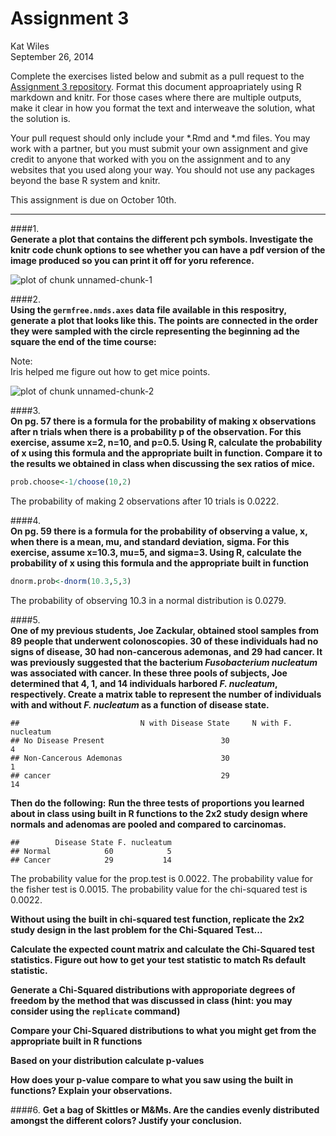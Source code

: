 # Assignment 3
Kat Wiles  
September 26, 2014  

Complete the exercises listed below and submit as a pull request to the [Assignment 3 repository](http://www.github.com/microbialinformatics/assignment03).  Format this document approapriately using R markdown and knitr. For those cases where there are multiple outputs, make it clear in how you format the text and interweave the solution, what the solution is.

Your pull request should only include your *.Rmd and *.md files. You may work with a partner, but you must submit your own assignment and give credit to anyone that worked with you on the assignment and to any websites that you used along your way. You should not use any packages beyond the base R system and knitr.

This assignment is due on October 10th.

------

####1.  
**Generate a plot that contains the different pch symbols. Investigate the knitr code chunk options to see whether you can have a pdf version of the image produced so you can print it off for yoru reference.**

![plot of chunk unnamed-chunk-1](./README_files/figure-html/unnamed-chunk-1.png) 

   
    
####2.  
**Using the `germfree.nmds.axes` data file available in this respositry, generate a plot that looks like this. The points are connected in the order they were sampled with the circle representing the beginning ad the square the end of the time course:**

   Note:   
    Iris helped me figure out how to get mice points.
    
![plot of chunk unnamed-chunk-2](./README_files/figure-html/unnamed-chunk-2.png) 



####3.  
**On pg. 57 there is a formula for the probability of making x observations after n trials when there is a probability p of the observation.  For this exercise, assume x=2, n=10, and p=0.5.  Using R, calculate the probability of x using this formula and the appropriate built in function. Compare it to the results we obtained in class when discussing the sex ratios of mice.**


```r
prob.choose<-1/choose(10,2)
```

The probability of making 2 observations after 10 trials is 0.0222. 



####4.  
**On pg. 59 there is a formula for the probability of observing a value, x, when there is a mean, mu, and standard deviation, sigma.  For this exercise, assume x=10.3, mu=5, and sigma=3.  Using R, calculate the probability of x using this formula and the appropriate built in function**

```r
dnorm.prob<-dnorm(10.3,5,3)
```
The probability of observing 10.3 in a normal distribution is 0.0279.



####5.  
**One of my previous students, Joe Zackular, obtained stool samples from 89 people that underwent colonoscopies.  30 of these individuals had no signs of disease, 30 had non-cancerous ademonas, and 29 had cancer.  It was previously suggested that the bacterium *Fusobacterium nucleatum* was associated with cancer.  In these three pools of subjects, Joe determined that 4, 1, and 14 individuals harbored *F. nucleatum*, respectively. Create a matrix table to represent the number of individuals with and without _F. nucleatum_ as a function of disease state.**  



```
##                           N with Disease State     N with F. nucleatum
## No Disease Present                          30                       4
## Non-Cancerous Ademonas                      30                       1
## cancer                                      29                      14
```



**Then do the following:**
**Run the three tests of proportions you learned about in class using built in R  functions to the 2x2 study design where normals and adenomas are pooled and compared to carcinomas.**
    


```
##        Disease State F. nucleatum
## Normal            60            5
## Cancer            29           14
```
 
 
 
 The probability value for the prop.test is 0.0022.
 The probability value for the fisher test is 0.0015.
 The probability value for the chi-squared test is 0.0022.
 
    
    
    
**Without using the built in chi-squared test function, replicate the 2x2 study design in the last problem for the Chi-Squared Test...**
    
    
**Calculate the expected count matrix and calculate the Chi-Squared test statistics. Figure out how to get your test statistic to match Rs default statistic.**
      
      
**Generate a Chi-Squared distributions with approporiate degrees of freedom by the method that was discussed in class (hint: you may consider using the `replicate` command)**
      
      
**Compare your Chi-Squared distributions to what you might get from the appropriate built in R functions**
      
      
**Based on your distribution calculate p-values**
      
      
**How does your p-value compare to what you saw using the built in functions? Explain your observations.**



####6.
**Get a bag of Skittles or M&Ms.  Are the candies evenly distributed amongst the different colors?  Justify your conclusion.**

